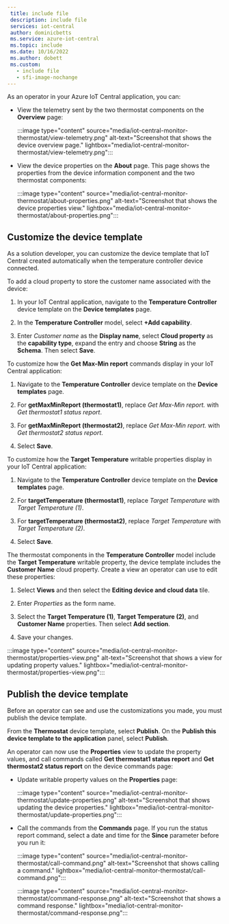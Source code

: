 ```yaml
---
 title: include file
 description: include file
 services: iot-central
 author: dominicbetts
 ms.service: azure-iot-central
 ms.topic: include
 ms.date: 10/16/2022
 ms.author: dobett
 ms.custom:
   - include file
   - sfi-image-nochange
---
```


As an operator in your Azure IoT Central application, you can:

* View the telemetry sent by the two thermostat components on the **Overview** page:

    :::image type="content" source="media/iot-central-monitor-thermostat/view-telemetry.png" alt-text="Screenshot that shows the device overview page." lightbox="media/iot-central-monitor-thermostat/view-telemetry.png":::

* View the device properties on the **About** page. This page shows the properties from the device information component and the two thermostat components:

    :::image type="content" source="media/iot-central-monitor-thermostat/about-properties.png" alt-text="Screenshot that shows the device properties view." lightbox="media/iot-central-monitor-thermostat/about-properties.png":::

## Customize the device template

As a solution developer, you can customize the device template that IoT Central created automatically when the temperature controller device connected.

To add a cloud property to store the customer name associated with the device:

1. In your IoT Central application, navigate to the **Temperature Controller** device template on the **Device templates** page.

1. In the **Temperature Controller** model, select **+Add capability**.

1. Enter *Customer name* as the **Display name**, select **Cloud property** as the **capability type**, expand the entry and choose **String** as the **Schema**. Then select **Save**.

To customize how the **Get Max-Min report** commands display in your IoT Central application:

1. Navigate to the **Temperature Controller** device template on the **Device templates** page.

1. For **getMaxMinReport (thermostat1)**, replace *Get Max-Min report.* with *Get thermostat1 status report*.

1. For **getMaxMinReport (thermostat2)**, replace *Get Max-Min report.* with *Get thermostat2 status report*.

1. Select **Save**.

To customize how the **Target Temperature** writable properties display in your IoT Central application:

1. Navigate to the **Temperature Controller** device template on the **Device templates** page.

1. For **targetTemperature (thermostat1)**, replace *Target Temperature* with *Target Temperature (1)*.

1. For **targetTemperature (thermostat2)**, replace *Target Temperature* with *Target Temperature (2)*.

1. Select **Save**.

The thermostat components in the **Temperature Controller** model include the **Target Temperature** writable property, the device template includes the **Customer Name** cloud property. Create a view an operator can use to edit these properties:

1. Select **Views** and then select the **Editing device and cloud data** tile.

1. Enter _Properties_ as the form name.

1. Select the **Target Temperature (1)**,  **Target Temperature (2)**, and **Customer Name** properties. Then select **Add section**.

1. Save your changes.

:::image type="content" source="media/iot-central-monitor-thermostat/properties-view.png" alt-text="Screenshot that shows a view for updating property values." lightbox="media/iot-central-monitor-thermostat/properties-view.png":::

## Publish the device template

Before an operator can see and use the customizations you made, you must publish the device template.

From the **Thermostat** device template, select **Publish**. On the **Publish this device template to the application** panel, select **Publish**.

An operator can now use the **Properties** view to update the property values, and call commands called **Get thermostat1 status report** and **Get thermostat2 status report** on the device commands page:

* Update writable property values on the **Properties** page:

    :::image type="content" source="media/iot-central-monitor-thermostat/update-properties.png" alt-text="Screenshot that shows updating the device properties." lightbox="media/iot-central-monitor-thermostat/update-properties.png":::

* Call the commands from the **Commands** page. If you run the status report command, select a date and time for the **Since** parameter before you run it:

    :::image type="content" source="media/iot-central-monitor-thermostat/call-command.png" alt-text="Screenshot that shows calling a command." lightbox="media/iot-central-monitor-thermostat/call-command.png":::

    :::image type="content" source="media/iot-central-monitor-thermostat/command-response.png" alt-text="Screenshot that shows a command response." lightbox="media/iot-central-monitor-thermostat/command-response.png":::
